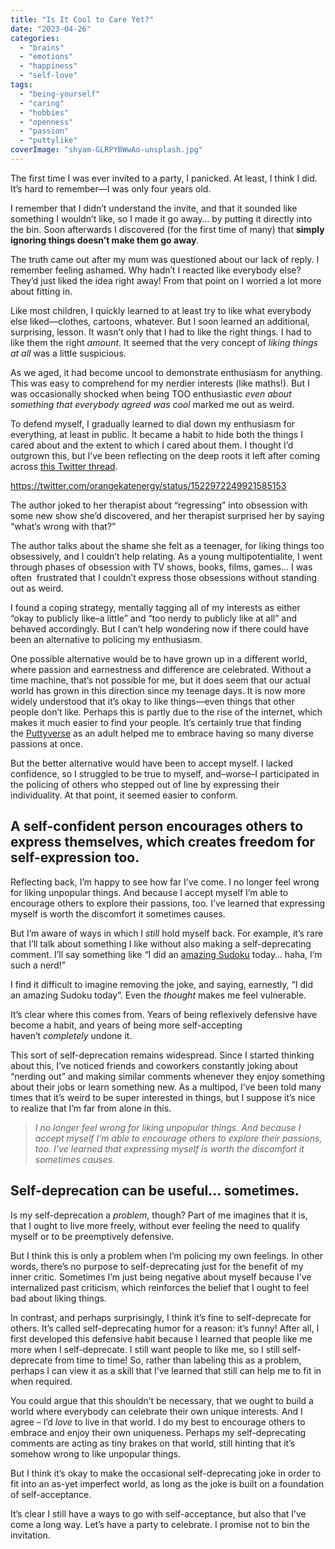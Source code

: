 ```yaml
---
title: "Is It Cool to Care Yet?"
date: "2023-04-26"
categories: 
  - "brains"
  - "emotions"
  - "happiness"
  - "self-love"
tags: 
  - "being-yourself"
  - "caring"
  - "hobbies"
  - "openness"
  - "passion"
  - "puttylike"
coverImage: "shyam-GLRPYBWwAo-unsplash.jpg"
---
```


The first time I was ever invited to a party, I panicked. At least, I think I did. It’s hard to remember—I was only four years old.

I remember that I didn’t understand the invite, and that it sounded like something I wouldn’t like, so I made it go away… by putting it directly into the bin. Soon afterwards I discovered (for the first time of many) that **simply ignoring things doesn’t make them go away**.

<!--more-->

The truth came out after my mum was questioned about our lack of reply. I remember feeling ashamed. Why hadn’t I reacted like everybody else? They’d just liked the idea right away! From that point on I worried a lot more about fitting in.

Like most children, I quickly learned to at least try to like what everybody else liked—clothes, cartoons, whatever. But I soon learned an additional, surprising, lesson. It wasn’t only that I had to like the right things. I had to like them the right _amount_. It seemed that the very concept of _liking things at all_ was a little suspicious.

As we aged, it had become uncool to demonstrate enthusiasm for anything. This was easy to comprehend for my nerdier interests (like maths!). But I was occasionally shocked when being TOO enthusiastic _even about something that everybody agreed was cool_ marked me out as weird.

To defend myself, I gradually learned to dial down my enthusiasm for everything, at least in public. It became a habit to hide both the things I cared about and the extent to which I cared about them. I thought I’d outgrown this, but I’ve been reflecting on the deep roots it left after coming across [this Twitter thread](https://twitter.com/orangekatenergy/status/1522972249921585153).

https://twitter.com/orangekatenergy/status/1522972249921585153

The author joked to her therapist about “regressing” into obsession with some new show she’d discovered, and her therapist surprised her by saying “what’s wrong with that?”

The author talks about the shame she felt as a teenager, for liking things too obsessively, and I couldn’t help relating. As a young multipotentialite, I went through phases of obsession with TV shows, books, films, games… I was often  frustrated that I couldn’t express those obsessions without standing out as weird.

I found a coping strategy, mentally tagging all of my interests as either “okay to publicly like–a little” and “too nerdy to publicly like at all” and behaved accordingly. But I can’t help wondering now if there could have been an alternative to policing my enthusiasm.

One possible alternative would be to have grown up in a different world, where passion and earnestness and difference are celebrated. Without a time machine, that’s not possible for me, but it does seem that our actual world has grown in this direction since my teenage days. It is now more widely understood that it’s okay to like things—even things that other people don’t like. Perhaps this is partly due to the rise of the internet, which makes it much easier to find your people. It’s certainly true that finding the [Puttyverse](https://forum.theputtyverse.com/) as an adult helped me to embrace having so many diverse passions at once.

But the better alternative would have been to accept myself. I lacked confidence, so I struggled to be true to myself, and–worse–I participated in the policing of others who stepped out of line by expressing their individuality. At that point, it seemed easier to conform.

## A self-confident person encourages others to express themselves, which creates freedom for self-expression too.

Reflecting back, I’m happy to see how far I’ve come. I no longer feel wrong for liking unpopular things. And because I accept myself I’m able to encourage others to explore their passions, too. I’ve learned that expressing myself is worth the discomfort it sometimes causes.

But I’m aware of ways in which I _still_ hold myself back. For example, it’s rare that I’ll talk about something I like without also making a self-deprecating comment. I’ll say something like “I did an [amazing Sudoku](https://www.youtube.com/c/CrackingTheCryptic) today… haha, I’m such a nerd!”

I find it difficult to imagine removing the joke, and saying, earnestly, “I did an amazing Sudoku today”. Even the _thought_ makes me feel vulnerable.

It’s clear where this comes from. Years of being reflexively defensive have become a habit, and years of being more self-accepting haven’t _completely_ undone it. 

This sort of self-deprecation remains widespread. Since I started thinking about this, I’ve noticed friends and coworkers constantly joking about “nerding out” and making similar comments whenever they enjoy something about their jobs or learn something new. As a multipod, I’ve been told many times that it’s weird to be super interested in things, but I suppose it’s nice to realize that I’m far from alone in this.

> _I no longer feel wrong for liking unpopular things. And because I accept myself I’m able to encourage others to explore their passions, too. I’ve learned that expressing myself is worth the discomfort it sometimes causes._

## Self-deprecation can be useful… sometimes.

Is my self-deprecation a _problem_, though? Part of me imagines that it is, that I ought to live more freely, without ever feeling the need to qualify myself or to be preemptively defensive.

But I think this is only a problem when I’m policing my own feelings. In other words, there’s no purpose to self-deprecating just for the benefit of my inner critic. Sometimes I’m just being negative about myself because I’ve internalized past criticism, which reinforces the belief that I ought to feel bad about liking things.

In contrast, and perhaps surprisingly, I think it’s fine to self-deprecate for others. It’s called self-deprecating humor for a reason: it’s funny! After all, I first developed this defensive habit because I learned that people like me more when I self-deprecate. I still want people to like me, so I still self-deprecate from time to time! So, rather than labeling this as a problem, perhaps I can view it as a skill that I’ve learned that still can help me to fit in when required.

You could argue that this shouldn’t be necessary, that we ought to build a world where everybody can celebrate their own unique interests. And I agree – I’d _love_ to live in that world. I do my best to encourage others to embrace and enjoy their own uniqueness. Perhaps my self-deprecating comments are acting as tiny brakes on that world, still hinting that it’s somehow wrong to like unpopular things.

But I think it’s okay to make the occasional self-deprecating joke in order to fit into an as-yet imperfect world, as long as the joke is built on a foundation of self-acceptance.

It’s clear I still have a ways to go with self-acceptance, but also that I’ve come a long way. Let’s have a party to celebrate. I promise not to bin the invitation.

